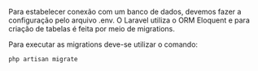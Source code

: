 Para estabelecer conexão com um banco de dados, devemos fazer a configuração pelo arquivo .env. O Laravel utiliza o ORM Eloquent e para criação de tabelas é feita por meio de migrations.

Para executar as migrations deve-se utilizar o comando:

```
php artisan migrate
```
